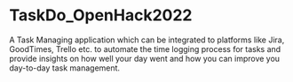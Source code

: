 # TaskDo_OpenHack2022

A Task Managing application which can be integrated to platforms like Jira, GoodTimes, Trello etc. to automate the time logging process for tasks and provide insights on how well your day went and how you can improve you day-to-day task management.
